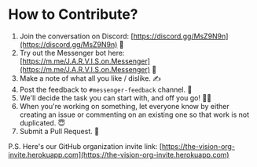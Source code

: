 # How to Contribute?

1. Join the conversation on Discord: [https://discord.gg/MsZ9N9n](https://discord.gg/MsZ9N9n) 👋
1. Try out the Messenger bot here: [https://m.me/J.A.R.V.I.S.on.Messenger](https://m.me/J.A.R.V.I.S.on.Messenger) 🤖
1. Make a note of what all you like / dislike. ✍️
1. Post the feedback to `#messenger-feedback` channel. 💌
1. We'll decide the task you can start with, and off you go! 🏃‍♂️
1. When you're working on something, let everyone know by either creating an issue or commenting on an existing one so that work is not duplicated. 😇
1. Submit a Pull Request. 🎉

P.S. Here's our GitHub organization invite link: [https://the-vision-org-invite.herokuapp.com](https://the-vision-org-invite.herokuapp.com)
